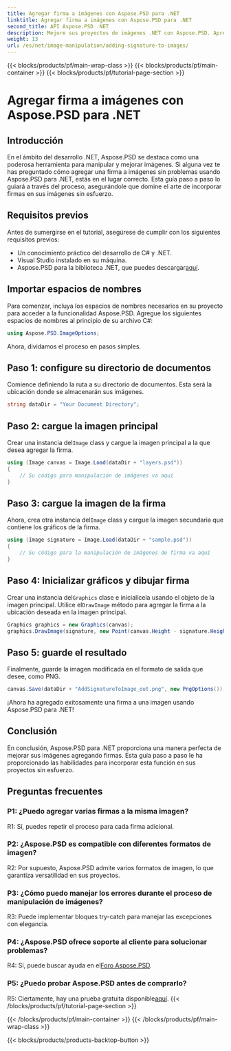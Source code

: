 ```yaml
---
title: Agregar firma a imágenes con Aspose.PSD para .NET
linktitle: Agregar firma a imágenes con Aspose.PSD para .NET
second_title: API Aspose.PSD .NET
description: Mejore sus proyectos de imágenes .NET con Aspose.PSD. Aprenda cómo agregar firmas sin problemas utilizando nuestra guía paso a paso.
weight: 13
url: /es/net/image-manipulation/adding-signature-to-images/
---
```


{{< blocks/products/pf/main-wrap-class >}}
{{< blocks/products/pf/main-container >}}
{{< blocks/products/pf/tutorial-page-section >}}

# Agregar firma a imágenes con Aspose.PSD para .NET

## Introducción

En el ámbito del desarrollo .NET, Aspose.PSD se destaca como una poderosa herramienta para manipular y mejorar imágenes. Si alguna vez te has preguntado cómo agregar una firma a imágenes sin problemas usando Aspose.PSD para .NET, estás en el lugar correcto. Esta guía paso a paso lo guiará a través del proceso, asegurándole que domine el arte de incorporar firmas en sus imágenes sin esfuerzo.

## Requisitos previos

Antes de sumergirse en el tutorial, asegúrese de cumplir con los siguientes requisitos previos:

- Un conocimiento práctico del desarrollo de C# y .NET.
- Visual Studio instalado en su máquina.
-  Aspose.PSD para la biblioteca .NET, que puedes descargar[aquí](https://releases.aspose.com/psd/net/).

## Importar espacios de nombres

Para comenzar, incluya los espacios de nombres necesarios en su proyecto para acceder a la funcionalidad Aspose.PSD. Agregue los siguientes espacios de nombres al principio de su archivo C#:

```csharp
using Aspose.PSD.ImageOptions;
```

Ahora, dividamos el proceso en pasos simples.

## Paso 1: configure su directorio de documentos

Comience definiendo la ruta a su directorio de documentos. Esta será la ubicación donde se almacenarán sus imágenes.

```csharp
string dataDir = "Your Document Directory";
```

## Paso 2: cargue la imagen principal

 Crear una instancia del`Image` class y cargue la imagen principal a la que desea agregar la firma.

```csharp
using (Image canvas = Image.Load(dataDir + "layers.psd"))
{
    // Su código para manipulación de imágenes va aquí
}
```

## Paso 3: cargue la imagen de la firma

 Ahora, crea otra instancia del`Image` class y cargue la imagen secundaria que contiene los gráficos de la firma.

```csharp
using (Image signature = Image.Load(dataDir + "sample.psd"))
{
    // Su código para la manipulación de imágenes de firma va aquí
}
```

## Paso 4: Inicializar gráficos y dibujar firma

 Crear una instancia del`Graphics` clase e inicialícela usando el objeto de la imagen principal. Utilice el`DrawImage` método para agregar la firma a la ubicación deseada en la imagen principal.

```csharp
Graphics graphics = new Graphics(canvas);
graphics.DrawImage(signature, new Point(canvas.Height - signature.Height, canvas.Width - signature.Width));
```

## Paso 5: guarde el resultado

Finalmente, guarde la imagen modificada en el formato de salida que desee, como PNG.

```csharp
canvas.Save(dataDir + "AddSignatureToImage_out.png", new PngOptions());
```

¡Ahora ha agregado exitosamente una firma a una imagen usando Aspose.PSD para .NET!

## Conclusión

En conclusión, Aspose.PSD para .NET proporciona una manera perfecta de mejorar sus imágenes agregando firmas. Esta guía paso a paso le ha proporcionado las habilidades para incorporar esta función en sus proyectos sin esfuerzo.

## Preguntas frecuentes

### P1: ¿Puedo agregar varias firmas a la misma imagen?

R1: Sí, puedes repetir el proceso para cada firma adicional.

### P2: ¿Aspose.PSD es compatible con diferentes formatos de imagen?

R2: Por supuesto, Aspose.PSD admite varios formatos de imagen, lo que garantiza versatilidad en sus proyectos.

### P3: ¿Cómo puedo manejar los errores durante el proceso de manipulación de imágenes?

R3: Puede implementar bloques try-catch para manejar las excepciones con elegancia.

### P4: ¿Aspose.PSD ofrece soporte al cliente para solucionar problemas?

 R4: Sí, puede buscar ayuda en el[Foro Aspose.PSD](https://forum.aspose.com/c/psd/34).

### P5: ¿Puedo probar Aspose.PSD antes de comprarlo?

 R5: Ciertamente, hay una prueba gratuita disponible[aquí](https://releases.aspose.com/).
{{< /blocks/products/pf/tutorial-page-section >}}

{{< /blocks/products/pf/main-container >}}
{{< /blocks/products/pf/main-wrap-class >}}

{{< blocks/products/products-backtop-button >}}

